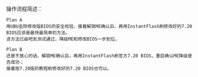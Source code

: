 操作流程简述：

    Plan A
    用UBU去除修改版BIOS的安全校验，接着解锁ME确认后，再用InstantFlash刷修改好的7.20 BIOS应该是最快最简单的方法。
    该方法已由吧友测试通过，降级ME和修改BIOS一步到位。

    Plan B
    还是不放心的话，解锁ME确认后，再用InstantFlash刷官方7.20 BIOS，重启确认ME降级是否成功；
    接着按7.20版的教程刷修改好的7.20 BIOS也可以。







